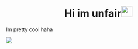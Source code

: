 <h1 align="center">Hi im unfair<img src="https://github.com/souvikguria98/souvikguria98/blob/master/Hi.gif" width="30"> </h1>

Im pretty cool haha

<a><img src="https://user-images.githubusercontent.com/73097560/115834477-dbab4500-a447-11eb-908a-139a6edaec5c.gif"></a>

